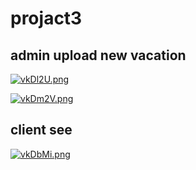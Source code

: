 # projact3

<h2>admin upload new vacation</h2>
<a href="https://imge.to/i/vkDl2U"><img src="https://b.imge.to/2019/12/04/vkDl2U.png" alt="vkDl2U.png" border="0" /></a>

<a href="https://imge.to/i/vkDm2V"><img src="https://b.imge.to/2019/12/04/vkDm2V.png" alt="vkDm2V.png" border="0" /></a>
<h2>client see</h2>
<a href="https://imge.to/i/vkDbMi"><img src="https://b.imge.to/2019/12/04/vkDbMi.png" alt="vkDbMi.png" border="0" /></a>
